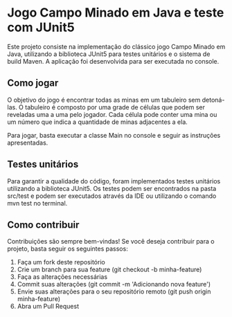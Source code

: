 # Jogo Campo Minado em Java e teste com JUnit5

Este projeto consiste na implementação do clássico jogo Campo Minado em Java, utilizando a biblioteca JUnit5 para testes unitários e o sistema de build Maven. A aplicação foi desenvolvida para ser executada no console.

## Como jogar
O objetivo do jogo é encontrar todas as minas em um tabuleiro sem detoná-las. O tabuleiro é composto por uma grade de células que podem ser reveladas uma a uma pelo jogador. Cada célula pode conter uma mina ou um número que indica a quantidade de minas adjacentes a ela.

Para jogar, basta executar a classe Main no console e seguir as instruções apresentadas.

## Testes unitários
Para garantir a qualidade do código, foram implementados testes unitários utilizando a biblioteca JUnit5. Os testes podem ser encontrados na pasta src/test e podem ser executados através da IDE ou utilizando o comando mvn test no terminal.

## Como contribuir
Contribuições são sempre bem-vindas! Se você deseja contribuir para o projeto, basta seguir os seguintes passos:

1. Faça um fork deste repositório
2. Crie um branch para sua feature (git checkout -b minha-feature)
3. Faça as alterações necessárias
4. Commit suas alterações (git commit -m 'Adicionando nova feature')
5. Envie suas alterações para o seu repositório remoto (git push origin minha-feature)
6. Abra um Pull Request
